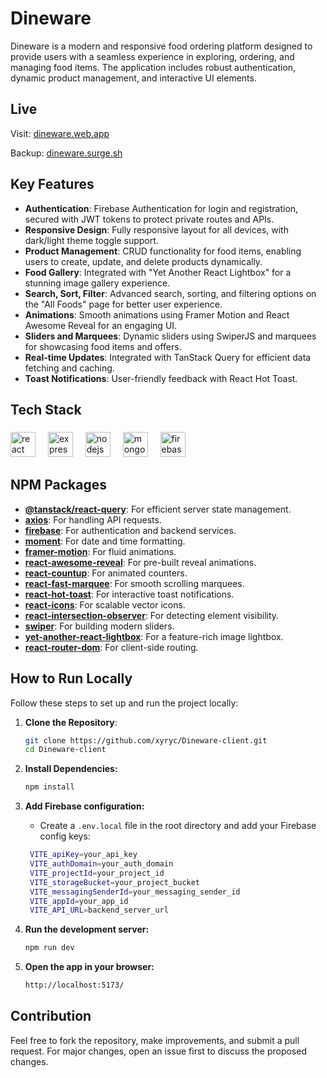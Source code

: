 # Dineware

Dineware is a modern and responsive food ordering platform designed to provide users with a seamless experience in exploring, ordering, and managing food items. The application includes robust authentication, dynamic product management, and interactive UI elements.

## Live

Visit: [dineware.web.app](https://dineware.web.app)

Backup: [dineware.surge.sh](https://dineware.surge.sh)

## Key Features

- **Authentication**: Firebase Authentication for login and registration, secured with JWT tokens to protect private routes and APIs.
- **Responsive Design**: Fully responsive layout for all devices, with dark/light theme toggle support.
- **Product Management**: CRUD functionality for food items, enabling users to create, update, and delete products dynamically.
- **Food Gallery**: Integrated with "Yet Another React Lightbox" for a stunning image gallery experience.
- **Search, Sort, Filter**: Advanced search, sorting, and filtering options on the "All Foods" page for better user experience.
- **Animations**: Smooth animations using Framer Motion and React Awesome Reveal for an engaging UI.
- **Sliders and Marquees**: Dynamic sliders using SwiperJS and marquees for showcasing food items and offers.
- **Real-time Updates**: Integrated with TanStack Query for efficient data fetching and caching.
- **Toast Notifications**: User-friendly feedback with React Hot Toast.

## Tech Stack

###

<div align="left">
  <img src="https://skillicons.dev/icons?i=react" height="40" alt="react logo"  />
  <img width="12" />
  <img src="https://skillicons.dev/icons?i=express" height="40" alt="express logo"  />
  <img width="12" />
  <img src="https://skillicons.dev/icons?i=nodejs" height="40" alt="nodejs logo"  />
  <img width="12" />
  <img src="https://skillicons.dev/icons?i=mongodb" height="40" alt="mongodb logo"  />
  <img width="12" />
  <img src="https://skillicons.dev/icons?i=firebase" height="40" alt="firebase logo"  />
</div>

###

## NPM Packages

- **[@tanstack/react-query](https://tanstack.com/query)**: For efficient server state management.
- **[axios](https://axios-http.com/)**: For handling API requests.
- **[firebase](https://firebase.google.com/)**: For authentication and backend services.
- **[moment](https://momentjs.com/)**: For date and time formatting.
- **[framer-motion](https://www.framer.com/motion/)**: For fluid animations.
- **[react-awesome-reveal](https://react-awesome-reveal.vercel.app/)**: For pre-built reveal animations.
- **[react-countup](https://react-countup.vercel.app/)**: For animated counters.
- **[react-fast-marquee](https://www.react-fast-marquee.com/)**: For smooth scrolling marquees.
- **[react-hot-toast](https://react-hot-toast.com/)**: For interactive toast notifications.
- **[react-icons](https://react-icons.github.io/react-icons/)**: For scalable vector icons.
- **[react-intersection-observer](https://github.com/thebuilder/react-intersection-observer)**: For detecting element visibility.
- **[swiper](https://swiperjs.com/)**: For building modern sliders.
- **[yet-another-react-lightbox](https://github.com/igordanchenko/yet-another-react-lightbox)**: For a feature-rich image lightbox.
- **[react-router-dom](https://reactrouter.com/)**: For client-side routing.

## How to Run Locally

Follow these steps to set up and run the project locally:

1. **Clone the Repository**:
   ```bash
   git clone https://github.com/xyryc/Dineware-client.git
   cd Dineware-client
   ```
2. **Install Dependencies:**
   ```bash
   npm install
   ```
3. **Add Firebase configuration:**

   - Create a `.env.local` file in the root directory and add your Firebase config keys:

   ```bash
    VITE_apiKey=your_api_key
    VITE_authDomain=your_auth_domain
    VITE_projectId=your_project_id
    VITE_storageBucket=your_project_bucket
    VITE_messagingSenderId=your_messaging_sender_id
    VITE_appId=your_app_id
    VITE_API_URL=backend_server_url
   ```

4. **Run the development server:**
   ```bash
   npm run dev
   ```
5. **Open the app in your browser:**
   ```bash
   http://localhost:5173/
   ```

## Contribution

Feel free to fork the repository, make improvements, and submit a pull request. For major changes, open an issue first to discuss the proposed changes.
